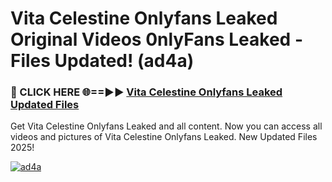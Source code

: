 # Vita Celestine Onlyfans Leaked Original Videos 0nlyFans Leaked - Files Updated! (ad4a)

<h3>🔴 CLICK HERE 🌐==►► <a href="https://tinyurl.com/3hn5wdd3" rel="nofollow">Vita Celestine Onlyfans Leaked Updated Files</a></h3>

Get Vita Celestine Onlyfans Leaked and all content. Now you can access all videos and pictures of Vita Celestine Onlyfans Leaked. New Updated Files 2025!

[![ad4a](https://i.imgur.com/4HnBqBT.gif)](https://tinyurl.com/3hn5wdd3)
